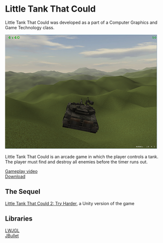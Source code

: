 # Little Tank That Could

Little Tank That Could was developed as a part of a Computer Graphics and Game Technology class.

![Screenshot](screen.png)

Little Tank That Could is an arcade game in which the player controls a tank. The player must find and destroy all enemies before the timer runs out.

[Gameplay video](https://www.youtube.com/watch?v=b9BjdQYTVa8)    
[Download](../../releases/latest)

## The Sequel
[Little Tank That Could 2: Try Harder](https://github.com/jenzy/Little-Tank-That-Could-2-Try-Harder), a Unity version of the game     

## Libraries
[LWJGL](http://lwjgl.org/)      
[JBullet](http://jbullet.advel.cz/)     
